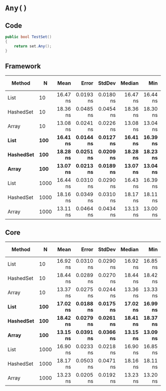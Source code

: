 # `Any()`

## Code
```csharp
public bool TestSet()
{
    return set.Any();
}
```

## Framework
|    Method |    N |     Mean |     Error |    StdDev |   Median |      Min |      Max | Gen 0 | Gen 1 | Gen 2 | Allocated |
|---------- |----- |---------:|----------:|----------:|---------:|---------:|---------:|------------:|------------:|------------:|--------------------:|
|      List |   10 | 16.47 ns | 0.0193 ns | 0.0180 ns | 16.47 ns | 16.44 ns | 16.51 ns |      0.0085 |           - |           - |                40 B |
| HashedSet |   10 | 18.36 ns | 0.0485 ns | 0.0454 ns | 18.36 ns | 18.30 ns | 18.45 ns |      0.0085 |           - |           - |                40 B |
|     Array |   10 | 13.08 ns | 0.0241 ns | 0.0226 ns | 13.08 ns | 13.04 ns | 13.12 ns |      0.0068 |           - |           - |                32 B |
|      **List** |  **100** | **16.41 ns** | **0.0144 ns** | **0.0127 ns** | **16.41 ns** | **16.39 ns** | **16.43 ns** |      **0.0085** |           **-** |           **-** |                **40 B** |
| **HashedSet** |  **100** | **18.28 ns** | **0.0251 ns** | **0.0209 ns** | **18.28 ns** | **18.23 ns** | **18.30 ns** |      **0.0085** |           **-** |           **-** |                **40 B** |
|     **Array** |  **100** | **13.07 ns** | **0.0213 ns** | **0.0189 ns** | **13.07 ns** | **13.04 ns** | **13.10 ns** |      **0.0068** |           **-** |           **-** |                **32 B** |
|      List | 1000 | 16.44 ns | 0.0310 ns | 0.0290 ns | 16.43 ns | 16.39 ns | 16.50 ns |      0.0085 |           - |           - |                40 B |
| HashedSet | 1000 | 18.16 ns | 0.0349 ns | 0.0310 ns | 18.17 ns | 18.11 ns | 18.23 ns |      0.0085 |           - |           - |                40 B |
|     Array | 1000 | 13.11 ns | 0.0464 ns | 0.0434 ns | 13.13 ns | 13.00 ns | 13.19 ns |      0.0068 |           - |           - |                32 B |

## Core
|    Method |    N |     Mean |     Error |    StdDev |   Median |      Min |      Max |  Gen 0 | Gen 1 | Gen 2 | Allocated |
|---------- |----- |---------:|----------:|----------:|---------:|---------:|---------:|-------:|------:|------:|----------:|
|      List |   10 | 16.92 ns | 0.0310 ns | 0.0290 ns | 16.92 ns | 16.85 ns | 16.96 ns | 0.0085 |     - |     - |      40 B |
| HashedSet |   10 | 18.44 ns | 0.0289 ns | 0.0270 ns | 18.44 ns | 18.42 ns | 18.51 ns | 0.0085 |     - |     - |      40 B |
|     Array |   10 | 13.37 ns | 0.0275 ns | 0.0244 ns | 13.36 ns | 13.33 ns | 13.42 ns | 0.0068 |     - |     - |      32 B |
|      **List** |  **100** | **17.02 ns** | **0.0188 ns** | **0.0175 ns** | **17.02 ns** | **16.99 ns** | **17.06 ns** | **0.0085** |     **-** |     **-** |      **40 B** |
| **HashedSet** |  **100** | **18.42 ns** | **0.0279 ns** | **0.0261 ns** | **18.41 ns** | **18.37 ns** | **18.46 ns** | **0.0085** |     **-** |     **-** |      **40 B** |
|     **Array** |  **100** | **13.15 ns** | **0.0391 ns** | **0.0366 ns** | **13.15 ns** | **13.09 ns** | **13.22 ns** | **0.0068** |     **-** |     **-** |      **32 B** |
|      List | 1000 | 16.90 ns | 0.0233 ns | 0.0218 ns | 16.90 ns | 16.85 ns | 16.94 ns | 0.0085 |     - |     - |      40 B |
| HashedSet | 1000 | 18.17 ns | 0.0503 ns | 0.0471 ns | 18.16 ns | 18.11 ns | 18.27 ns | 0.0085 |     - |     - |      40 B |
|     Array | 1000 | 13.23 ns | 0.0205 ns | 0.0192 ns | 13.23 ns | 13.20 ns | 13.27 ns | 0.0068 |     - |     - |      32 B |
